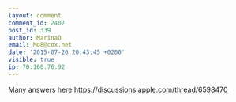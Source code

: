 ```yaml
---
layout: comment
comment_id: 2407
post_id: 339
author: MarinaO
email: Mo8@cox.net
date: '2015-07-26 20:43:45 +0200'
visible: true
ip: 70.160.76.92
---
```

Many answers here
https://discussions.apple.com/thread/6598470
